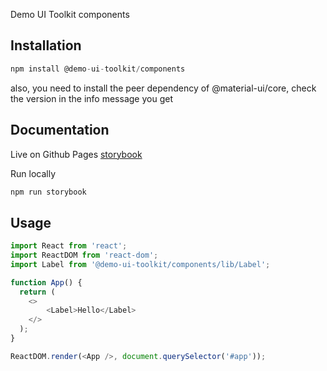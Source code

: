 Demo UI Toolkit components

## Installation

```js
npm install @demo-ui-toolkit/components
```

also, you need to install the peer dependency of @material-ui/core, 
check the version in the info message you get

## Documentation

Live on Github Pages
[storybook](https://dan-vidoni.github.io/ui-toolkit/)

Run locally
```js
npm run storybook
```

## Usage

```js
import React from 'react';
import ReactDOM from 'react-dom';
import Label from '@demo-ui-toolkit/components/lib/Label';

function App() {
  return (
    <>
        <Label>Hello</Label>
    </>
  );
}

ReactDOM.render(<App />, document.querySelector('#app'));
```






